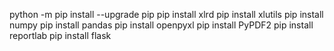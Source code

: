 python -m pip install --upgrade pip
pip install xlrd
pip install xlutils
pip install numpy
pip install pandas
pip install openpyxl
pip install PyPDF2
pip install reportlab
pip install flask